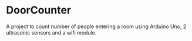 # DoorCounter
A project to count number of people entering a room using Arduino Uno, 2 ultrasonic sensors and a wifi module.
